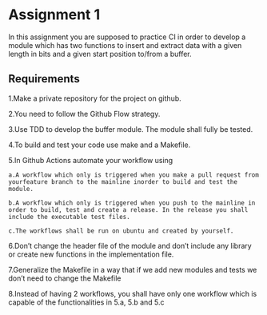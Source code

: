 # Assignment 1

In this assignment you are supposed to practice CI in order to develop a module
which has two functions to insert and extract data with a given length in bits and
a given start position to/from a buffer.

## Requirements

1.Make a private repository for the project on github.

2.You need to follow the Github Flow strategy.

3.Use TDD to develop the buffer module. The module shall fully be tested.

4.To build and test your code use make and a Makefile.

5.In Github Actions automate your workflow using

    a.A workflow which only is triggered when you make a pull request from yourfeature branch to the mainline inorder to build and test the module.

    b.A workflow which only is triggered when you push to the mainline in order to build, test and create a release. In the release you shall include the executable test files.

    c.The workflows shall be run on ubuntu and created by yourself.

6.Don’t change the header file of the module and don’t include any library or create new functions in the implementation file.

7.Generalize the Makefile in a way that if we add new modules and tests we don’t need to change the Makefile

8.Instead of having 2 workflows, you shall have only one workflow which is capable of the functionalities in 5.a, 5.b and 5.c
